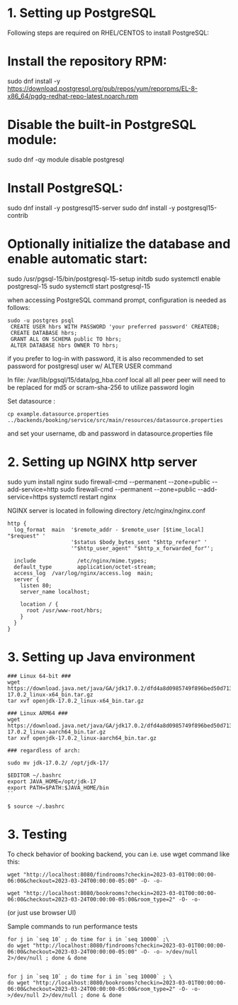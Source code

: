 # 1. Setting up PostgreSQL

Following steps are required on RHEL/CENTOS to install PostgreSQL:

# Install the repository RPM:
sudo dnf install -y https://download.postgresql.org/pub/repos/yum/reporpms/EL-8-x86_64/pgdg-redhat-repo-latest.noarch.rpm

# Disable the built-in PostgreSQL module:
sudo dnf -qy module disable postgresql

# Install PostgreSQL:
sudo dnf install -y postgresql15-server
sudo dnf install -y postgresql15-contrib

# Optionally initialize the database and enable automatic start:
sudo /usr/pgsql-15/bin/postgresql-15-setup initdb
sudo systemctl enable postgresql-15
sudo systemctl start postgresql-15


when accessing PostgreSQL command prompt, configuration is needed as follows:
```
sudo -u postgres psql
 CREATE USER hbrs WITH PASSWORD 'your preferred password' CREATEDB;
 CREATE DATABASE hbrs;
 GRANT ALL ON SCHEMA public TO hbrs;
 ALTER DATABASE hbrs OWNER TO hbrs;
```

if you prefer to log-in with password, it is also recommended to set password for postgresql user
w/ ALTER USER command

In file:
/var/lib/pgsql/15/data/pg_hba.conf
local   all             all                                     peer
peer will need to be replaced for md5 or scram-sha-256 to utilize password login

Set datasource :

```
cp example.datasource.properties  ../backends/booking/service/src/main/resources/datasource.properties
```
and set your username, db and password in datasource.properties file

# 2. Setting up NGINX http server


sudo yum install nginx 
sudo firewall-cmd --permanent --zone=public --add-service=http
sudo firewall-cmd --permanent --zone=public --add-service=https
systemctl restart nginx

NGINX server is located in following directory /etc/nginx/nginx.conf

```
http {
  log_format  main  '$remote_addr - $remote_user [$time_local] "$request" '
                    '$status $body_bytes_sent "$http_referer" '
                    '"$http_user_agent" "$http_x_forwarded_for"';

  include             /etc/nginx/mime.types;
  default_type        application/octet-stream;
  access_log  /var/log/nginx/access.log  main;
  server {
    listen 80;
    server_name localhost;

    location / {
      root /usr/www-root/hbrs;
    }
  }
}
```

# 3. Setting up Java environment

```
### Linux 64-bit ###
wget https://download.java.net/java/GA/jdk17.0.2/dfd4a8d0985749f896bed50d7138ee7f/8/GPL/openjdk-17.0.2_linux-x64_bin.tar.gz
tar xvf openjdk-17.0.2_linux-x64_bin.tar.gz

### Linux ARM64 ###
wget https://download.java.net/java/GA/jdk17.0.2/dfd4a8d0985749f896bed50d7138ee7f/8/GPL/openjdk-17.0.2_linux-aarch64_bin.tar.gz
tar xvf openjdk-17.0.2_linux-aarch64_bin.tar.gz

### regardless of arch:

sudo mv jdk-17.0.2/ /opt/jdk-17/

$EDITOR ~/.bashrc
export JAVA_HOME=/opt/jdk-17
export PATH=$PATH:$JAVA_HOME/bin 
``

$ source ~/.bashrc
```

# 3. Testing

To check behavior of booking backend, you can i.e. use wget command like this:
```
wget "http://localhost:8080/findrooms?checkin=2023-03-01T00:00:00-06:00&checkout=2023-03-24T00:00:00-05:00" -O- -o-

wget "http://localhost:8080/bookrooms?checkin=2023-03-01T00:00:00-06:00&checkout=2023-03-24T00:00:00-05:00&room_type=2" -O- -o- 

```
(or just use browser UI)


Sample commands to run performance tests

```
for j in `seq 10` ; do time for i in `seq 10000` ;\
do wget "http://localhost:8080/findrooms?checkin=2023-03-01T00:00:00-06:00&checkout=2023-03-24T00:00:00-05:00" -O- -o- >/dev/null 2>/dev/null ; done & done


for j in `seq 10` ; do time for i in `seq 10000` ; \
do wget "http://localhost:8080/bookrooms?checkin=2023-03-01T00:00:00-06:00&checkout=2023-03-24T00:00:00-05:00&room_type=2" -O- -o- >/dev/null 2>/dev/null ; done & done

```

